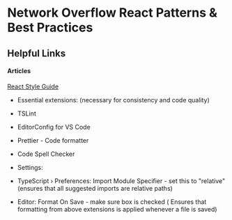 # **Network Overflow React Patterns & Best Practices**

## Helpful Links

#### Articles

[React Style Guide](https://github.com/airbnb/javascript/tree/master/react)

- Essential extensions: (necessary for consistency and code quality)
- TSLint
- EditorConfig for VS Code
- Prettier - Code formatter
- Code Spell Checker

- Settings:

- TypeScript › Preferences: Import Module Specifier - set this to "relative" (ensures that all suggested imports are relative paths)

- Editor: Format On Save - make sure box is checked ( Ensures that formatting from above extensions is applied whenever a file is saved)
